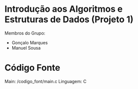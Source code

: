 # Introdução aos Algoritmos e Estruturas de Dados (Projeto 1)

Membros do Grupo:
- Gonçalo Marques
- Manuel Sousa

# Código Fonte

Main: /codigo_font/main.c
Linguagem: C
